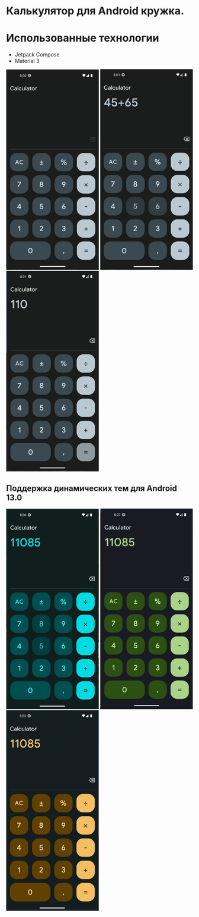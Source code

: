# Калькулятор для Android кружка.

# Использованные технологии
* Jetpack Compose
* Material 3


<p>
    <img src="image/firstScreen.png" width="250" height="540">
    <img src="image/secondScreen.png" width="250" height="540">
    <img src="image/thirdScreens.png" width="250" height="540">
</p>

## Поддержка динамических тем для Android 13.0

<p>
    <img src="image/BlueTheme.png" width="250" height="540">
    <img src="image/GreenTheme.png" width="250" height="540">
    <img src="image/ThemeScreens.png" width="250" height="540">
</p>
